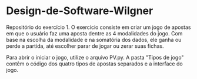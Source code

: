 # Design-de-Software-Wilgner
Repositório do exercício 1.
O exercício consiste em criar um jogo de apostas em que o usuário faz uma aposta dentre as 4 modalidades do jogo. Com base na escolha da modalidade e na somatória dos dados, ele ganha ou perde a partida, até escolher parar de jogar ou zerar suas fichas.

Para abrir o iniciar o jogo, utilize o arquivo PV.py. A pasta "Tipos de jogo" contêm o código dos quatro tipos de apostas separados e a interface do jogo.
